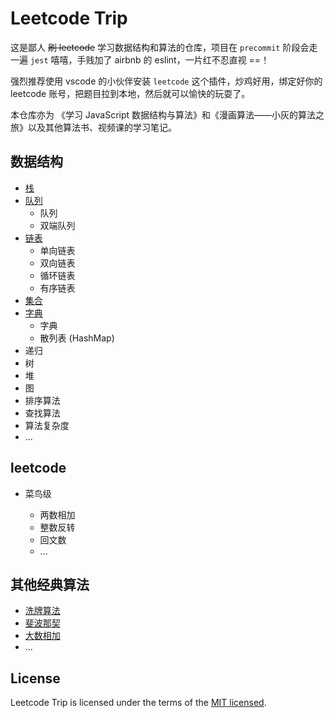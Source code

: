 # Leetcode Trip

这是鄙人 ~~刷 leetcode~~ 学习数据结构和算法的仓库，项目在 `precommit` 阶段会走一遍 `jest` 嘻嘻，手贱加了 airbnb 的 eslint，一片红不忍直视 ==！

强烈推荐使用 vscode 的小伙伴安装 `leetcode` 这个插件，炒鸡好用，绑定好你的 leetcode 账号，把题目拉到本地，然后就可以愉快的玩耍了。

本仓库亦为 《学习 JavaScript 数据结构与算法》和《漫画算法——小灰的算法之旅》以及其他算法书、视频课的学习笔记。

## 数据结构

- [栈](./dataStructures/Stack)
- [队列](./dataStructures/Queue)
  - 队列
  - 双端队列
- [链表](./dataStructures/LinkedList)
  - 单向链表
  - 双向链表
  - 循环链表
  - 有序链表
- [集合](./dataStructures/Set)
- [字典](./dataStructures/Dictionary)
  - 字典
  - 散列表 (HashMap)
- 递归
- 树
- 堆
- 图
- 排序算法
- 查找算法
- 算法复杂度
- ...

## leetcode

- 菜鸟级

  - 两数相加
  - 整数反转
  - 回文数
  - ...

## 其他经典算法

- [洗牌算法](./others/Shuffle.ts)
- [斐波那契](./others/Fibonacci.ts)
- [大数相加](./others/BigNumAdd.ts)
- ...

## License

Leetcode Trip is licensed under the terms of the [MIT licensed](https://opensource.org/licenses/MIT).
